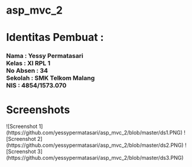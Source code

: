 # asp_mvc_2
<h1>Identitas Pembuat : </h1>
<h3>Nama      : Yessy Permatasari
<br>Kelas     : XI RPL 1
<br>No Absen  : 34
<br>Sekolah   : SMK Telkom Malang
<br>NIS       : 4854/1573.070 </h3>
<h1>Screenshots</h1>
![Screenshot 1](https://github.com/yessypermatasari/asp_mvc_2/blob/master/ds1.PNG)
![Screenshot 2](https://github.com/yessypermatasari/asp_mvc_2/blob/master/ds2.PNG)
![Screenshot 3](https://github.com/yessypermatasari/asp_mvc_2/blob/master/ds3.PNG)
